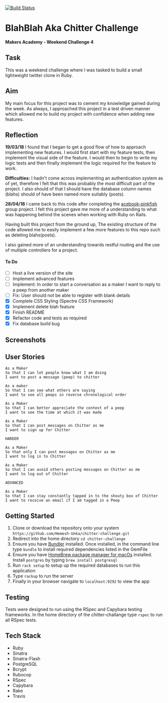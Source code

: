 [![Build Status](https://travis-ci.org/makersacademy/chitter-challenge.svg?branch=master)](https://travis-ci.org/makersacademy/chitter-challenge)

#  BlahBlah Aka Chitter Challenge
**Makers Academy - Weekend Challenge 4**

## Task

This was a weekend challenge where I was tasked to build a small lightweight twitter clone in Ruby.

## Aim
My main focus for this project was to cement my knowledge gained during the week. As always, I approached this project in a test driven manner which allowed me to build my project with confidence when adding new features.

## Reflection

**19/03/18**
I found that I began to get a good flow of how to approach implementing new features. I would first start with my feature tests, then implement the visual side of the feature. I would then to begin to write my logic tests and then finally implement the logic required for the feature to work.

**Difficulties:** I hadn't come across implementing an authentication system as of yet, therefore I felt that this was probably the most difficult part of the project. I also should of that I should have the database column names (blahs) should of have been named more suitably (posts).

**28/04/18**
I came back to this code after completing the [acebook-pinkfish](acebook-pinkfish) group project. I felt this project gave me more of a understanding to what was happening behind the scenes when working with Ruby on Rails.

Having built this project from the ground up, The existing structure of the code allowed me to easily implement a few more features to this repo such as deleting blahs(posts).

I also gained more of an understanding towards restful routing and the use of multiple controllers for a project.

#### To Do
- [ ] Host a live version of the site
- [ ] Implement advanced features
- [ ] Implement: In order to start a conversation as a maker I want to reply to a peep from another maker
- [ ] Fix: User should not be able to register with blank details
- [x] Complete CSS Styling (Spectre CSS Framework)
- [x] Implement delete blah feature
- [x] Finish README
- [x] Refactor code and tests as required
- [x] Fix database build bug

## Screenshots



## User Stories
```
As a Maker
So that I can let people know what I am doing  
I want to post a message (peep) to chitter

As a maker
So that I can see what others are saying  
I want to see all peeps in reverse chronological order

As a Maker
So that I can better appreciate the context of a peep
I want to see the time at which it was made

As a Maker
So that I can post messages on Chitter as me
I want to sign up for Chitter

HARDER

As a Maker
So that only I can post messages on Chitter as me
I want to log in to Chitter

As a Maker
So that I can avoid others posting messages on Chitter as me
I want to log out of Chitter

ADVANCED

As a Maker
So that I can stay constantly tapped in to the shouty box of Chitter
I want to receive an email if I am tagged in a Peep
```

## Getting Started
1. Clone or download the repository onto your system `https://github.com/Hemesh-Unka/chitter-challenge.git`
2. Redirect into the home directory `cd chitter-challenge`
3. Ensure you have [Bundler](http://bundler.io/) installed. Once installed, in the command line type `bundle` to install required dependencies listed in the GemFile
4. Ensure you have [HomeBrew package manager for macOs](https://brew.sh/) installed. Install `postgres` by typing `brew install postgresql`
5. Run `rack setup` to setup up the required databases to run this application
4. Type `rackup` to run the server
5. Finally in your browser navigate to `localhost:9292` to view the app

## Testing
Tests were designed to run using the RSpec and Capybara testing frameworks. In the home directory of the chitter-challange type `rspec` to run all RSpec tests.

## Tech Stack

* Ruby
* Sinatra
* Sinatra-Flash
* PostgreSQL
* Bcrypt
* Rubocop
* RSpec
* Capybara
* Rake
* Travis
